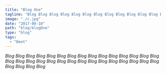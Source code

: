 ```yaml
---
title: "Blog One"
tagline: "Blog Blog Blog Blog Blog Blog Blog Blog Blog Blog Blog Blog Blog Blog Blog Blog Blog Blog Blog Blog Blog Blog "
image: "./c.jpg"
date: "2017-08-10"
path: "blog/blogOne"
type: "blog"
tags:
  - "Beet"
---
```


_Blog Blog Blog Blog Blog Blog Blog Blog Blog Blog Blog Blog Blog Blog Blog Blog Blog Blog Blog Blog Blog Blog Blog Blog Blog Blog Blog Blog Blog Blog Blog Blog Blog Blog_
